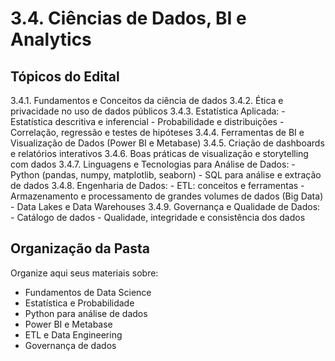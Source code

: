 # 3.4. Ciências de Dados, BI e Analytics

## Tópicos do Edital

3.4.1. Fundamentos e Conceitos da ciência de dados
3.4.2. Ética e privacidade no uso de dados públicos
3.4.3. Estatística Aplicada:
       - Estatística descritiva e inferencial
       - Probabilidade e distribuições
       - Correlação, regressão e testes de hipóteses
3.4.4. Ferramentas de BI e Visualização de Dados (Power BI e Metabase)
3.4.5. Criação de dashboards e relatórios interativos
3.4.6. Boas práticas de visualização e storytelling com dados
3.4.7. Linguagens e Tecnologias para Análise de Dados:
       - Python (pandas, numpy, matplotlib, seaborn)
       - SQL para análise e extração de dados
3.4.8. Engenharia de Dados:
       - ETL: conceitos e ferramentas
       - Armazenamento e processamento de grandes volumes de dados (Big Data)
       - Data Lakes e Data Warehouses
3.4.9. Governança e Qualidade de Dados:
       - Catálogo de dados
       - Qualidade, integridade e consistência dos dados

## Organização da Pasta

Organize aqui seus materiais sobre:

- Fundamentos de Data Science
- Estatística e Probabilidade
- Python para análise de dados
- Power BI e Metabase
- ETL e Data Engineering
- Governança de dados
